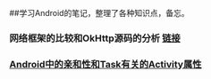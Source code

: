 ##学习Android的笔记，整理了各种知识点，备忘。
### 网络框架的比较和OkHttp源码的分析 <a href='https://github.com/ITFlyPig/studynote/blob/master/%E7%BD%91%E7%BB%9C%E6%A1%86%E6%9E%B6%E6%AF%94%E8%BE%83%E5%92%8COkhttp%E6%BA%90%E7%A0%81%E5%88%86%E6%9E%90.md'>链接</a>
### <a href='https://github.com/ITFlyPig/studynote/blob/master/Android%E4%B8%AD%E7%9A%84%E4%BA%B2%E5%92%8C%E6%80%A7(Affinity).md'>Android中的亲和性和Task有关的Activity属性</a>
